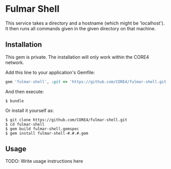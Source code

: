 # Fulmar Shell

This service takes a directory and a hostname (which might be 'localhost'). It then runs all commands given in the given directory on that machine.

## Installation

This gem is private. The installation will only work within the CORE4 network.

Add this line to your application's Gemfile:

```ruby
gem 'fulmar-shell', :git => 'https://github.com/CORE4/fulmar-shell.git'
```

And then execute:

    $ bundle

Or install it yourself as:

    $ git clone https://github.com/CORE4/fulmar-shell.git
    $ cd fulmar-shell
    $ gem build fulmar-shell.gemspec
    $ gem install fulmar-shell-#.#.#.gem

## Usage

TODO: Write usage instructions here

